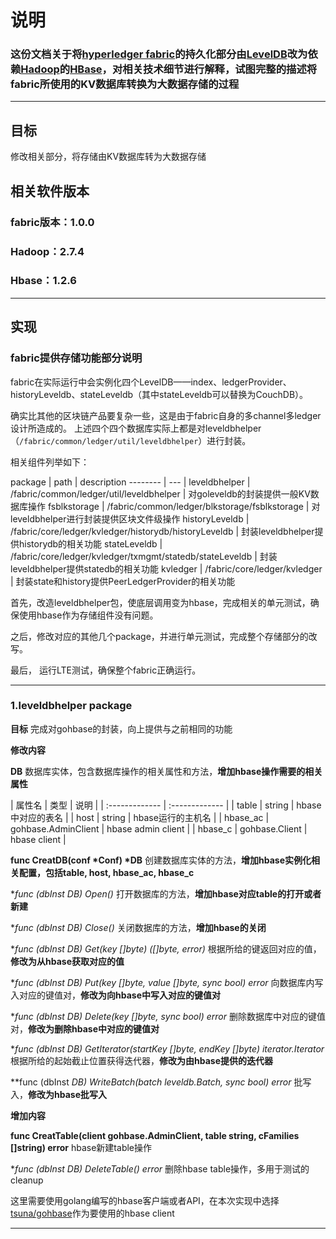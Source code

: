 # 说明

### 这份文档关于将[hyperledger fabric](https://hyperledger-fabric.readthedocs.io/en/release, "超级账本")的持久化部分由[LevelDB](https://github.com/golang/leveldb)改为依赖[Hadoop](https://hadoop.apache.org)的[HBase](https://hbase.apache.org)，对相关技术细节进行解释，试图完整的描述将fabric所使用的KV数据库转换为大数据存储的过程
---
## 目标
修改相关部分，将存储由KV数据库转为大数据存储
## 相关软件版本
### fabric版本：1.0.0
### Hadoop：2.7.4  
### Hbase：1.2.6
---
## 实现
### fabric提供存储功能部分说明

fabric在实际运行中会实例化四个LevelDB——index、ledgerProvider、historyLeveldb、stateLeveldb（其中stateLeveldb可以替换为CouchDB）。

确实比其他的区块链产品要复杂一些，这是由于fabric自身的多channel多ledger设计所造成的。
上述四个四个数据库实际上都是对leveldbhelper（`/fabric/common/ledger/util/leveldbhelper`）进行封装。

相关组件列举如下：    

package       | path | description
--------      | ---  |
leveldbhelper | /fabric/common/ledger/util/leveldbhelper | 对goleveldb的封装提供一般KV数据库操作
fsblkstorage  | /fabric/common/ledger/blkstorage/fsblkstorage | 对leveldbhelper进行封装提供区块文件级操作
historyLeveldb | /fabric/core/ledger/kvledger/historydb/historyLeveldb | 封装leveldbhelper提供historydb的相关功能
stateLeveldb  | /fabric/core/ledger/kvledger/txmgmt/statedb/stateLeveldb | 封装leveldbhelper提供statedb的相关功能
kvledger      | /fabric/core/ledger/kvledger | 封装state和history提供PeerLedgerProvider的相关功能

首先，改造leveldbhelper包，使底层调用变为hbase，完成相关的单元测试，确保使用hbase作为存储组件没有问题。

之后，修改对应的其他几个package，并进行单元测试，完成整个存储部分的改写。

最后， 运行LTE测试，确保整个fabric正确运行。

----

### 1.leveldbhelper package
**目标** 完成对gohbase的封装，向上提供与之前相同的功能

**修改内容**

**DB** 数据库实体，包含数据库操作的相关属性和方法，**增加hbase操作需要的相关属性**

| 属性名 | 类型     | 说明 |
| :------------- | :------------- |
| table | string | hbase中对应的表名 |
| host  | string | hbase运行的主机名 |
| hbase_ac | gohbase.AdminClient | hbase admin client |
| hbase_c | gohbase.Client | hbase client |

**func CreatDB(conf \*Conf) \*DB** 创建数据库实体的方法，**增加hbase实例化相关配置，包括table, host, hbase_ac, hbase_c**

**func (dbInst *DB) Open()** 打开数据库的方法，**增加hbase对应table的打开或者新建**

**func (dbInst *DB) Close()** 关闭数据库的方法，**增加hbase的关闭**

**func (dbInst *DB) Get(key []byte) ([]byte, error)** 根据所给的键返回对应的值，**修改为从hbase获取对应的值**

**func (dbInst *DB) Put(key []byte, value []byte, sync bool) error** 向数据库内写入对应的键值对，**修改为向hbase中写入对应的键值对**

**func (dbInst *DB) Delete(key []byte, sync bool) error** 删除数据库中对应的键值对，**修改为删除hbase中对应的键值对**

**func (dbInst *DB) GetIterator(startKey []byte, endKey []byte) iterator.Iterator** 根据所给的起始截止位置获得迭代器，**修改为由hbase提供的迭代器**

**func (dbInst *DB) WriteBatch(batch *leveldb.Batch, sync bool) error** 批写入，**修改为hbase批写入**

**增加内容**

**func CreatTable(client gohbase.AdminClient, table string, cFamilies []string) error** hbase新建table操作

**func (dbInst *DB) DeleteTable() error** 删除hbase table操作，多用于测试的cleanup

这里需要使用golang编写的hbase客户端或者API，在本次实现中选择[tsuna/gohbase](https://github.com/tsuna/gohbase)作为要使用的hbase client

----
